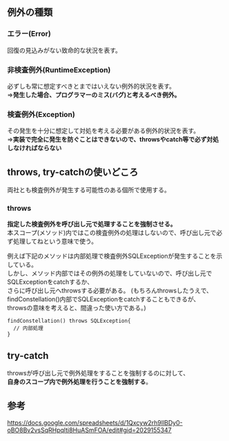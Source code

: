 ## 例外の種類
### エラー(Error)
回復の見込みがない致命的な状況を表す。

### 非検査例外(RuntimeException)
必ずしも常に想定すべきとまではいえない例外的状況を表す。  
⇒**発生した場合、プログラマーのミス(バグ)と考えるべき例外。**

### 検査例外(Exception)
その発生を十分に想定して対処を考える必要がある例外的状況を表す。  
⇒**実装で完全に発生を防ぐことはできないので、throwsやcatch等で必ず対処しなければならない**

## throws, try-catchの使いどころ
両社とも検査例外が発生する可能性のある個所で使用する。

### throws
**指定した検査例外を呼び出し元で処理することを強制させる。**  
本スコープ(メソッド)内ではこの検査例外の処理はしないので、呼び出し元で必ず処理してねという意味で使う。  

例えば下記のメソッドは内部処理で検査例外SQLExceptionが発生することを示している。  
しかし、メソッド内部ではその例外の処理をしていないので、呼び出し元でSQLExceptionをcatchするか、  
さらに呼び出し元へthrowsする必要がある。
(もちろんthrowsしたうえで、findConstellation()内部でSQLExceptionをcatchすることもできるが、  
throwsの意味を考えると、間違った使い方である。)
```
findConstellation() throws SQLException{
  // 内部処理
}
```

## try-catch
throwsが呼び出し元で例外処理をすることを強制するのに対して、  
**自身のスコープ内で例外処理を行うことを強制する**。

## 参考
https://docs.google.com/spreadsheets/d/1Qxcyw2rh9IlBDy0-oBO8Bv2vsSqRHpqlti8HuASmFOA/edit#gid=2029155347
